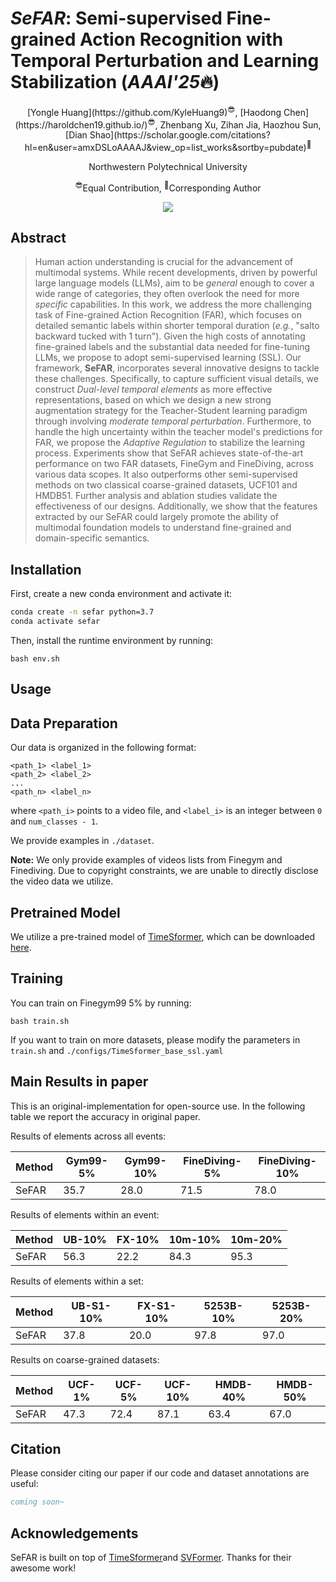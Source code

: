 # *SeFAR*: Semi-supervised Fine-grained Action Recognition with Temporal Perturbation and Learning Stabilization (*AAAI'25*🔥)
<div align="center">
[Yongle Huang](https://github.com/KyleHuang9)<sup>😎</sup>, [Haodong Chen](https://haroldchen19.github.io/)<sup>😎</sup>, Zhenbang Xu, Zihan Jia, Haozhou Sun, [Dian Shao](https://scholar.google.com/citations?hl=en&user=amxDSLoAAAAJ&view_op=list_works&sortby=pubdate)<sup>🤩</sup>

Northwestern Polytechnical University

<sup>😎</sup>Equal Contribution, <sup>🤩</sup>Corresponding Author

</div>

<p align="center">
  <a href='https://arxiv.org/abs/2405.07472'>
  <img src='https://img.shields.io/badge/Arxiv-2405.07472-A42C25?style=flat&logo=arXiv&logoColor=A42C25'></a> 
</p>

## Abstract

> Human action understanding is crucial for the advancement of multimodal systems. While recent developments, driven by powerful large language models (LLMs), aim to be *general* enough to cover a wide range of categories, they often overlook the need for more *specific* capabilities. In this work, we address the more challenging task of Fine-grained Action Recognition (FAR), which focuses on detailed semantic labels within shorter temporal duration (*e.g.*, "salto backward tucked with 1 turn"). Given the high costs of annotating fine-grained labels and the substantial data needed for fine-tuning LLMs, we propose to adopt semi-supervised learning (SSL). Our framework, **SeFAR**, incorporates several innovative designs to tackle these challenges. Specifically, to capture sufficient visual details, we construct *Dual-level temporal elements* as more effective representations, based on which we design a new strong augmentation strategy for the Teacher-Student learning paradigm through involving *moderate temporal perturbation*. Furthermore, to handle the high uncertainty within the teacher model's predictions for FAR, we propose the *Adaptive Regulation* to stabilize the learning process. Experiments show that SeFAR achieves state-of-the-art performance on two FAR datasets, FineGym and FineDiving, across various data scopes. It also outperforms other semi-supervised methods on two classical coarse-grained datasets, UCF101 and HMDB51. Further analysis and ablation studies validate the effectiveness of our designs. Additionally, we show that the features extracted by our SeFAR could largely promote the ability of multimodal foundation models to understand fine-grained and domain-specific semantics.

## Installation

First, create a new conda environment and activate it:

```bash
conda create -n sefar python=3.7
conda activate sefar
```

Then, install the runtime environment by running:

~~~
bash env.sh
~~~



## Usage

## Data Preparation

Our data is organized in the following format:
```
<path_1> <label_1>
<path_2> <label_2>
...
<path_n> <label_n>
```
where `<path_i>` points to a video file, and `<label_i>` is an integer between `0` and `num_classes - 1`.

We provide examples in `./dataset`.

__Note:__ We only provide examples of videos lists from Finegym and Finediving. Due to copyright constraints, we are unable to directly disclose the video data we utilize.

## Pretrained Model

We utilize a pre-trained model of [TimeSformer](https://github.com/facebookresearch/TimeSformer), which can be downloaded [here](https://github.com/rwightman/pytorch-image-models/releases/download/v0.1-vitjx/jx_vit_base_p16_224-80ecf9dd.pth).

## Training

You can train on Finegym99 5% by running:

```
bash train.sh
```

If you want to train on more datasets, please modify the parameters in `train.sh` and `./configs/TimeSformer_base_ssl.yaml`



## Main Results in paper 

This is an original-implementation for open-source use.
In the following table we report the accuracy in original paper.

Results of elements across all events:

| Method | Gym99-5% | Gym99-10% | FineDiving-5% | FineDiving-10% |
| ------ | -------- | --------- | ------------- | -------------- |
| SeFAR  | 35.7     | 28.0      | 71.5          | 78.0           |

Results of elements within an event:

| Method | UB-10% | FX-10% | 10m-10% | 10m-20% |
| ------ | ------ | ------ | ------- | ------- |
| SeFAR  | 56.3   | 22.2   | 84.3    | 95.3    |

Results of elements within a set:

| Method | UB-S1-10% | FX-S1-10% | 5253B-10% | 5253B-20% |
| ------ | --------- | --------- | --------- | --------- |
| SeFAR  | 37.8      | 20.0      | 97.8      | 97.0      |

Results on coarse-grained datasets:

| Method | UCF-1% | UCF-5% | UCF-10% | HMDB-40% | HMDB-50% |
| ------ | ------ | ------ | ------- | -------- | -------- |
| SeFAR  | 47.3   | 72.4   | 87.1    | 63.4     | 67.0     |

## Citation
Please consider citing our paper if our code and dataset annotations are useful:
```bib
coming soon~
```



## Acknowledgements

SeFAR is built on top of [TimeSformer](https://github.com/facebookresearch/TimeSformer)and [SVFormer](https://github.com/ChenHsing/SVFormer.git). Thanks for their awesome work!

